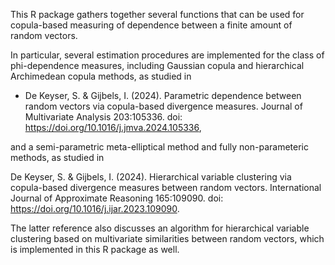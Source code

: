 This R package gathers together several functions that can be used for copula-based measuring of dependence between a finite amount of random vectors.

In particular, several estimation procedures are implemented for the class of phi-dependence measures, including Gaussian copula and hierarchical Archimedean copula methods, as studied in 

* De Keyser, S. & Gijbels, I. (2024). Parametric dependence between random vectors via copula-based divergence measures. Journal of Multivariate Analysis 203:105336. doi: https://doi.org/10.1016/j.jmva.2024.105336,

and a semi-parametric meta-elliptical method and fully non-parameteric methods, as studied in 

De Keyser, S. & Gijbels, I. (2024). Hierarchical variable clustering via copula-based divergence measures between random vectors. International Journal of Approximate Reasoning 165:109090. doi: https://doi.org/10.1016/j.ijar.2023.109090.

The latter reference also discusses an algorithm for hierarchical variable clustering based on multivariate similarities between random vectors, which is implemented in this R package as well.

